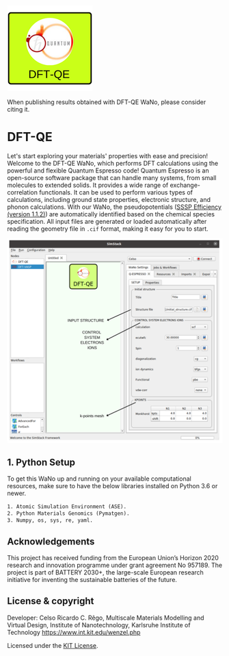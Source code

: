 ![DFT-QE WaNo logo](https://raw.githubusercontent.com/KIT-Workflows/DFT-QE/main/dft_qe_logo.png)

When publishing results obtained with DFT-QE WaNo, please consider citing it.

# DFT-QE

Let's start exploring your materials' properties with ease and precision! Welcome to the DFT-QE WaNo, which performs DFT calculations using the powerful and flexible Quantum Espresso code! Quantum Espresso is an open-source software package that can handle many systems, from small molecules to extended solids. It provides a wide range of exchange-correlation functionals. It can be used to perform various types of calculations, including ground state properties, electronic structure, and phonon calculations. With our WaNo, the pseudopotentials ([SSSP Efficiency (version 1.1.2)](https://www.materialscloud.org/discover/sssp/table/efficiency)) are automatically identified based on the chemical species specification. All input files are generated or loaded automatically after reading the geometry file in ```.cif``` format, making it easy for you to start.

<img src="https://raw.githubusercontent.com/KIT-Workflows/DFT-QE/main/GUI_DFT-QE.png" alt="DFT-QE WaNo GUI" width="900"/>

## 1. Python Setup
To get this WaNo up and running on your available computational resources, make sure to have the below libraries installed on Python 3.6 or newer.

```
1. Atomic Simulation Environment (ASE).
2. Python Materials Genomics (Pymatgen).
3. Numpy, os, sys, re, yaml. 
```

## Acknowledgements
This project has received funding from the European Union’s Horizon 2020 research and innovation programme under grant agreement No 957189. The project is part of BATTERY 2030+, the large-scale European research initiative for inventing the sustainable batteries of the future.

## License & copyright
  Developer: Celso Ricardo C. Rêgo, 
  Multiscale Materials Modelling and Virtual Design,
  Institute of Nanotechnology, Karlsruhe Institute of Technology
  https://www.int.kit.edu/wenzel.php

Licensed under the [KIT License](LICENSE).
